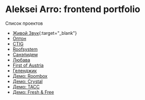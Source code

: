 # Aleksei Arro: frontend portfolio

Список проектов

- [Живой Звук](https://yialo.github.io/portfolio/projects/livesound/index.html){:target="_blank"}
- [Оптон](https://yialo.github.io/portfolio/projects/opton/start.html)
- [CTIG](https://yialo.github.io/portfolio/projects/ctig/start.html)
- [Roofsystem](https://yialo.github.io/portfolio/projects/roofsystem/index.html)
- [Санэпидем](https://yialo.github.io/portfolio/projects/san-epidem/index.html)
- [Любава](https://yialo.github.io/portfolio/projects/lyubava/index.html)
- [First of Austria](https://yialo.github.io/portfolio/projects/firstaustria/index.html)
- [Геленджик](https://yialo.github.io/portfolio/projects/gelforest/index.html)
- [Демо: Roombox](https://yialo.github.io/portfolio/projects/wts-roombox/index.html)
- [Демо: Crystal](https://yialo.github.io/portfolio/projects/wts-crystal/index.html)
- [Демо: ТАСС](https://yialo.github.io/portfolio/projects/wts-tass/index.html)
- [Демо: Fresh & Free](https://yialo.github.io/portfolio/projects/wts-fresh-free/index.html)
